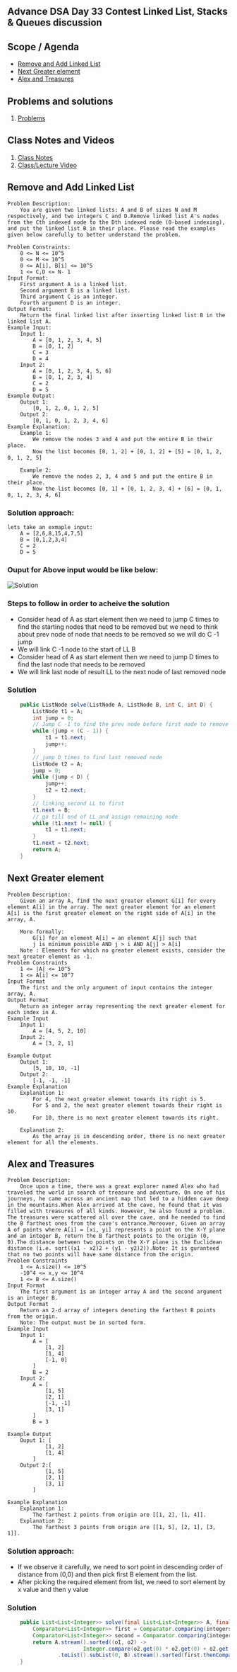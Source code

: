 ## Advance DSA Day 33 Contest Linked List, Stacks & Queues discussion

## Scope / Agenda
- [Remove and Add Linked List](#remove-and-add-linked-list)
- [Next Greater element](#next-greater-element)
- [Alex and Treasures](#alex-and-treasures)


## Problems and solutions

1. [Problems](https://github.com/rajpiyush220/Algorithms/tree/master/problems/src/main/java/com/learning/scaler/advance/module3/contest4)

## Class Notes and Videos

1. [Class Notes](../../../class_Notes/Advance%20DSA%20Notes/33.%20Contest%20Linked%20List,%20Stacks%20&%20Queues%20discussion.pdf)
2. [Class/Lecture Video](https://youtu.be/kf0Zcq7k2Yo)

## Remove and Add Linked List
    Problem Description:
        You are given two linked lists: A and B of sizes N and M respectively, and two integers C and D.Remove linked list A's nodes from the Cth indexed node to the Dth indexed node (0-based indexing), and put the linked list B in their place. Please read the examples given below carefully to better understand the problem.
    
    Problem Constraints:
        0 <= N <= 10^5
        0 <= M <= 10^5
        0 <= A[i], B[i] <= 10^5 
        1 <= C,D <= N- 1
    Input Format:
        First argument A is a linked list.
        Second argument B is a linked list. 
        Third argument C is an integer. 
        Fourth argument D is an integer.
    Output Format:
        Return the final linked list after inserting linked list B in the linked list A.
    Example Input:
        Input 1:
            A = [0, 1, 2, 3, 4, 5]
            B = [0, 1, 2] 
            C = 3 
            D = 4
        Input 2:
            A = [0, 1, 2, 3, 4, 5, 6]
            B = [0, 1, 2, 3, 4] 
            C = 2 
            D = 5
    Example Output:
        Output 1:
            [0, 1, 2, 0, 1, 2, 5]
        Output 2:
            [0, 1, 0, 1, 2, 3, 4, 6]
    Example Explanation:
        Example 1:
            We remove the nodes 3 and 4 and put the entire B in their place.
            Now the list becomes [0, 1, 2] + [0, 1, 2] + [5] = [0, 1, 2, 0, 1, 2, 5]

        Example 2:
            We remove the nodes 2, 3, 4 and 5 and put the entire B in their place.
            Now the list becomes [0, 1] + [0, 1, 2, 3, 4] + [6] = [0, 1, 0, 1, 2, 3, 4, 6]

### Solution approach:
    lets take an exmaple input:
        A = [2,6,8,15,4,7,5]
        B = [0,1,2,3,4]
        C = 2
        D = 5
### Ouput for Above input would be like below:
![Solution](https://github.com/rajpiyush220/GrowTogetherWithDSA/blob/83b9a9937c5e7b1fdc2c4aa99542dd7984b6b0ca/Notes/images/Contest_remove_add_LL.png?raw=true)

### Steps to follow in order to acheive the solution
- Consider head of A as start element then we need to jump C times to find the starting nodes that need to be removed but we need to think about prev node of node that needs to be removed so we will do C -1 jump
- We will link C -1 node to the start of LL B
- Consider head of A as start element then we need to jump D times to find the last node that needs to be removed
- We will link last node of result LL to the next node of last removed node

### Solution
```java
    public ListNode solve(ListNode A, ListNode B, int C, int D) {
        ListNode t1 = A;
        int jump = 0;
        // Jump C -1 to find the prev node before first node to remove
        while (jump < (C - 1)) {
            t1 = t1.next;
            jump++;
        }
        // jump D times to find last removed node
        ListNode t2 = A;
        jump = 0;
        while (jump < D) {
            jump++;
            t2 = t2.next;
        }
        // linking second LL to first
        t1.next = B;
        // go till end of LL and assign remaining node
        while (t1.next != null) {
            t1 = t1.next;
        }
        t1.next = t2.next;
        return A;
    }

```


## Next Greater element
    Problem Description:
        Given an array A, find the next greater element G[i] for every element A[i] in the array. The next greater element for an element A[i] is the first greater element on the right side of A[i] in the array, A.

        More formally:
            G[i] for an element A[i] = an element A[j] such that
            j is minimum possible AND j > i AND A[j] > A[i]
        Note : Elements for which no greater element exists, consider the next greater element as -1.
    Problem Constraints
        1 <= |A| <= 10^5
        1 <= A[i] <= 10^7
    Input Format
        The first and the only argument of input contains the integer array, A.
    Output Format
        Return an integer array representing the next greater element for each index in A.
    Example Input
        Input 1:
            A = [4, 5, 2, 10]
        Input 2:
            A = [3, 2, 1]

    Example Output
        Output 1:
            [5, 10, 10, -1]
        Output 2:
            [-1, -1, -1]
    Example Explanation
        Explanation 1:
            For 4, the next greater element towards its right is 5.
            For 5 and 2, the next greater element towards their right is 10.
            For 10, there is no next greater element towards its right.

        Explanation 2:
            As the array is in descending order, there is no next greater element for all the elements.

## Alex and Treasures
    Problem Description:
        Once upon a time, there was a great explorer named Alex who had traveled the world in search of treasure and adventure. On one of his journeys, he came across an ancient map that led to a hidden cave deep in the mountains.When Alex arrived at the cave, he found that it was filled with treasures of all kinds. However, he also found a problem. The treasures were scattered all over the cave, and he needed to find the B farthest ones from the cave's entrance.Moreover, Given an array A of points where A[i] = [xi, yi] represents a point on the X-Y plane and an integer B, return the B farthest points to the origin (0, 0).The distance between two points on the X-Y plane is the Euclidean distance (i.e. sqrt((x1 - x2)2 + (y1 - y2)2)).Note: It is guranteed that no two points will have same distance from the origin.
    Problem Constraints
        1 <= A.size() <= 10^5
        -10^4 <= x,y <= 10^4
        1 <= B <= A.size()
    Input Format
        The first argument is an integer array A and the second argument is an integer B.
    Output Format
        Return an 2-d array of integers denoting the farthest B points from the origin.
        Note: The output must be in sorted form.
    Example Input
        Input 1:
            A = [
                [1, 2]
                [1, 4]
                [-1, 0]
            ]
            B = 2
        Input 2:
            A = [
                [1, 5]
                [2, 1]
                [-1, -1]
                [3, 1]
            ]
            B = 3

    Example Output
        Ouput 1: [
                [1, 2]  
                [1, 4]
            ]
        Output 2:[
                [1, 5]
                [2, 1]
                [3, 1]
            ]

    Example Explanation
        Explanation 1:
            The farthest 2 points from origin are [[1, 2], [1, 4]].
        Explanation 2:
            The farthest 3 points from origin are [[1, 5], [2, 1], [3, 1]].

### Solution approach:
* If we observe it carefully, we need to sort point in descending order of distance from (0,0) and then pick first B element from the list.
* After picking the required element from list, we need to sort element by x value and then y value
### Solution
```java
    public List<List<Integer>> solve(final List<List<Integer>> A, final int B) {
        Comparator<List<Integer>> first = Comparator.comparing(integers -> integers.get(0));
        Comparator<List<Integer>> second = Comparator.comparing(integers -> integers.get(1));
        return A.stream().sorted((o1, o2) ->
                        Integer.compare(o2.get(0) * o2.get(0) + o2.get(1) * o2.get(1), o1.get(0) * o1.get(0) + o1.get(1) * o1.get(1)))
                .toList().subList(0, B).stream().sorted(first.thenComparing(second)).toList();
    }
```
